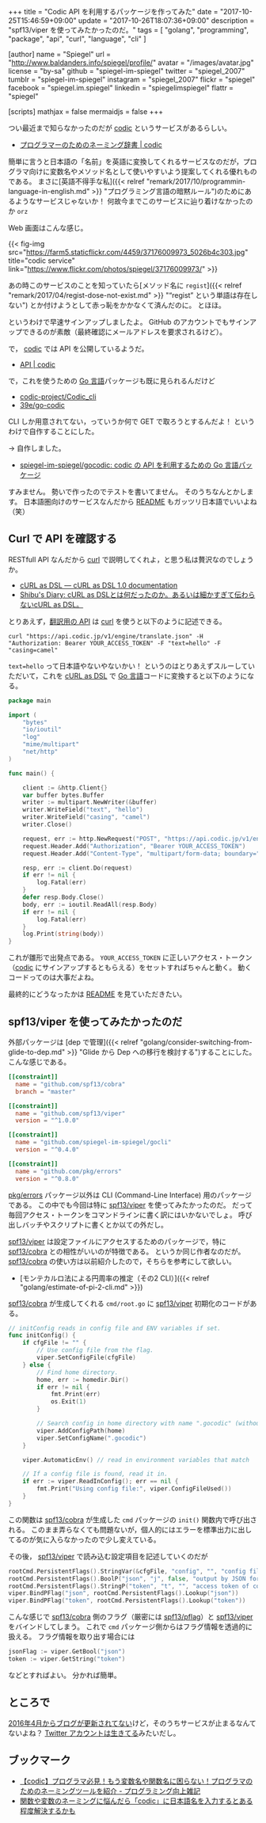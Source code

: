 +++
title = "Codic API を利用するパッケージを作ってみた"
date =  "2017-10-25T15:46:59+09:00"
update =  "2017-10-26T18:07:36+09:00"
description = "spf13/viper を使ってみたかったのだ。"
tags        = [ "golang", "programming", "package", "api", "curl", "language", "cli" ]

[author]
  name      = "Spiegel"
  url       = "http://www.baldanders.info/spiegel/profile/"
  avatar    = "/images/avatar.jpg"
  license   = "by-sa"
  github    = "spiegel-im-spiegel"
  twitter   = "spiegel_2007"
  tumblr    = "spiegel-im-spiegel"
  instagram = "spiegel_2007"
  flickr    = "spiegel"
  facebook  = "spiegel.im.spiegel"
  linkedin  = "spiegelimspiegel"
  flattr    = "spiegel"

[scripts]
  mathjax = false
  mermaidjs = false
+++

つい最近まで知らなかったのだが [codic] というサービスがあるらしい。

- [プログラマーのためのネーミング辞書 | codic](https://codic.jp/)

簡単に言うと日本語の「名前」を英語に変換してくれるサービスなのだが，プログラマ向けに変数名やメソッド名として使いやすいよう提案してくれる優れものである。
まさに[英語不得手な私]({{< relref "remark/2017/10/programmin-language-in-english.md" >}} "プログラミング言語の暗黙ルール")のためにあるようなサービスじゃないか！ 何故今までこのサービスに辿り着けなかったのか `orz`

Web 画面はこんな感じ。

{{< fig-img src="https://farm5.staticflickr.com/4459/37176009973_5026b4c303.jpg" title="codic service" link="https://www.flickr.com/photos/spiegel/37176009973/" >}}

あの時このサービスのことを知っていたら[メソッド名に `regist`]({{< relref "remark/2017/04/regist-dose-not-exist.md" >}} "“regist” という単語は存在しない") とか付けようとして赤っ恥をかかなくて済んだのに。
とほほ。

というわけで早速サインアップしましたよ。
GitHub のアカウントでもサインアップできるのが素敵（最終確認にメールアドレスを要求されるけど）。

で， [codic] では API を公開しているようだ。

- [API | codic](https://codic.jp/docs/api)

で，これを使うための [Go 言語]パッケージも既に見られるんだけど

- [codic-project/Codic_cli](https://github.com/codic-project/Codic_cli)
- [39e/go-codic](https://github.com/39e/go-codic)

CLI しか用意されてない，っていうか何で GET で取ろうとするんだよ！ というわけで自作することにした。

→ 自作しました。

- [spiegel-im-spiegel/gocodic: codic の API を利用するための Go 言語パッケージ](https://github.com/spiegel-im-spiegel/gocodic)

すみません。
勢いで作ったのでテストを書いてません。
そのうちなんとかします。
日本語圏向けのサービスなんだから [README] もガッツリ日本語でいいよね（笑）

## Curl で API を確認する

RESTfull API なんだから [curl] で説明してくれよ，と思う私は贅沢なのでしょうか。

- [cURL as DSL — cURL as DSL 1.0 documentation](https://shibukawa.github.io/curl_as_dsl/)
- [Shibu's Diary: cURL as DSLとは何だったのか。あるいは細かすぎて伝わらないcURL as DSL。](http://blog.shibu.jp/article/115602749.html)

とりあえず，[翻訳用の API](https://codic.jp/docs/api/engine/translate) は [curl] を使うと以下のように記述できる。

```text
curl "https://api.codic.jp/v1/engine/translate.json" -H "Authorization: Bearer YOUR_ACCESS_TOKEN" -F "text=hello" -F "casing=camel"
```

`text=hello` って日本語やないやないかい！ というのはとりあえずスルーしていただいて，これを [cURL as DSL] で [Go 言語]コードに変換すると以下のようになる。

```go
package main

import (
    "bytes"
    "io/ioutil"
    "log"
    "mime/multipart"
    "net/http"
)

func main() {

    client := &http.Client{}
    var buffer bytes.Buffer
    writer := multipart.NewWriter(&buffer)
    writer.WriteField("text", "hello")
    writer.WriteField("casing", "camel")
    writer.Close()

    request, err := http.NewRequest("POST", "https://api.codic.jp/v1/engine/translate.json", &buffer)
    request.Header.Add("Authorization", "Bearer YOUR_ACCESS_TOKEN")
    request.Header.Add("Content-Type", "multipart/form-data; boundary="+writer.Boundary())

    resp, err := client.Do(request)
    if err != nil {
        log.Fatal(err)
    }
    defer resp.Body.Close()
    body, err := ioutil.ReadAll(resp.Body)
    if err != nil {
        log.Fatal(err)
    }
    log.Print(string(body))
}
```

これが雛形で出発点である。
`YOUR_ACCESS_TOKEN` に正しいアクセス・トークン（[codic] にサインアップするともらえる）をセットすればちゃんと動く。
動くコードってのは大事だよね。

最終的にどうなったかは [README] を見ていただきたい。

## spf13/viper を使ってみたかったのだ

外部パッケージは [dep で管理]({{< relref "golang/consider-switching-from-glide-to-dep.md" >}} "Glide から Dep への移行を検討する")することにした。
こんな感じである。

```toml
[[constraint]]
  name = "github.com/spf13/cobra"
  branch = "master"

[[constraint]]
  name = "github.com/spf13/viper"
  version = "^1.0.0"

[[constraint]]
  name = "github.com/spiegel-im-spiegel/gocli"
  version = "^0.4.0"

[[constraint]]
  name = "github.com/pkg/errors"
  version = "^0.8.0"
```

[pkg/errors] パッケージ以外は CLI (Command-Line Interface) 用のパッケージである。
この中でも今回は特に [spf13/viper] を使ってみたかったのだ。
だって毎回アクセス・トークンをコマンドラインに書く訳にはいかないでしょ。
呼び出しバッチやスクリプトに書くとか以ての外だし。

[spf13/viper] は設定ファイルにアクセスするためのパッケージで，特に [spf13/cobra] との相性がいいのが特徴である。
というか同じ作者なのだが。
[spf13/cobra] の使い方は以前紹介したので，そちらを参考にして欲しい。

- [モンテカルロ法による円周率の推定（その2 CLI）]({{< relref "golang/estimate-of-pi-2-cli.md" >}})

[spf13/cobra] が生成してくれる `cmd/root.go` に [spf13/viper] 初期化のコードがある。

```go
// initConfig reads in config file and ENV variables if set.
func initConfig() {
    if cfgFile != "" {
        // Use config file from the flag.
        viper.SetConfigFile(cfgFile)
    } else {
        // Find home directory.
        home, err := homedir.Dir()
        if err != nil {
            fmt.Print(err)
            os.Exit(1)
        }

        // Search config in home directory with name ".gocodic" (without extension).
        viper.AddConfigPath(home)
        viper.SetConfigName(".gocodic")
    }

    viper.AutomaticEnv() // read in environment variables that match

    // If a config file is found, read it in.
    if err := viper.ReadInConfig(); err == nil {
        fmt.Print("Using config file:", viper.ConfigFileUsed())
    }
}
```

この関数は [spf13/cobra] が生成した `cmd` パッケージの `init()` 関数内で呼び出される。
このまま弄らなくても問題ないが，個人的にはエラーを標準出力に出してるのが気に入らなかったので少し変えている。

その後， [spf13/viper] で読み込む設定項目を記述していくのだが

```go
rootCmd.PersistentFlags().StringVar(&cfgFile, "config", "", "config file (default is $HOME/.gocodic.yaml)")
rootCmd.PersistentFlags().BoolP("json", "j", false, "output by JSON format (raw data)")
rootCmd.PersistentFlags().StringP("token", "t", "", "access token of codic.jp")
viper.BindPFlag("json", rootCmd.PersistentFlags().Lookup("json"))
viper.BindPFlag("token", rootCmd.PersistentFlags().Lookup("token"))
```

こんな感じで [spf13/cobra] 側のフラグ（厳密には [spf13/pflag]）と [spf13/viper] をバインドしてしまう。
これで `cmd` パッケージ側からはフラグ情報を透過的に扱える。
フラグ情報を取り出す場合には

```go
jsonFlag := viper.GetBool("json")
token := viper.GetString("token")
```

などとすればよい。
分かれば簡単。

## ところで

[2016年4月からブログが更新されてない](http://blog.codic.jp/)けど，そのうちサービスが止まるなんてないよね？
[Twitter アカウントは生きてる](https://twitter.com/codic_project)みたいだし。

## ブックマーク

- [【codic】プログラマ必見！もう変数名や関数名に困らない！プログラマのためのネーミングツールを紹介 - プログラミング向上雑記](http://niisi.hatenablog.jp/entry/2016/08/17/171000)
- [関数や変数のネーミングに悩んだら「codic」に日本語名を入力するとある程度解決するかも](https://nelog.jp/codic)

[Go 言語]: https://golang.org/ "The Go Programming Language"
[codic]: https://codic.jp/ "プログラマーのためのネーミング辞書 | codic"
[curl]: http://curl.haxx.se/ "curl and libcurl"
[cURL as DSL]: https://shibukawa.github.io/curl_as_dsl/ "cURL as DSL — cURL as DSL 1.0 documentation"
[gocodic]: https://github.com/spiegel-im-spiegel/gocodic "spiegel-im-spiegel/gocodic: codic の API を利用するための Go 言語パッケージ"
[README]: https://github.com/spiegel-im-spiegel/gocodic/blob/master/README.md "gocodic/README.md at master · spiegel-im-spiegel/gocodic"
[pkg/errors]: https://github.com/pkg/errors "pkg/errors: Simple error handling primitives"
[spf13/cobra]: https://github.com/spf13/cobra "spf13/cobra: A Commander for modern Go CLI interactions"
[spf13/viper]: https://github.com/spf13/viper "spf13/viper: Go configuration with fangs"
[spf13/pflag]: https://github.com/spf13/pflag "spf13/pflag: Drop-in replacement for Go's flag package, implementing POSIX/GNU-style --flags."
